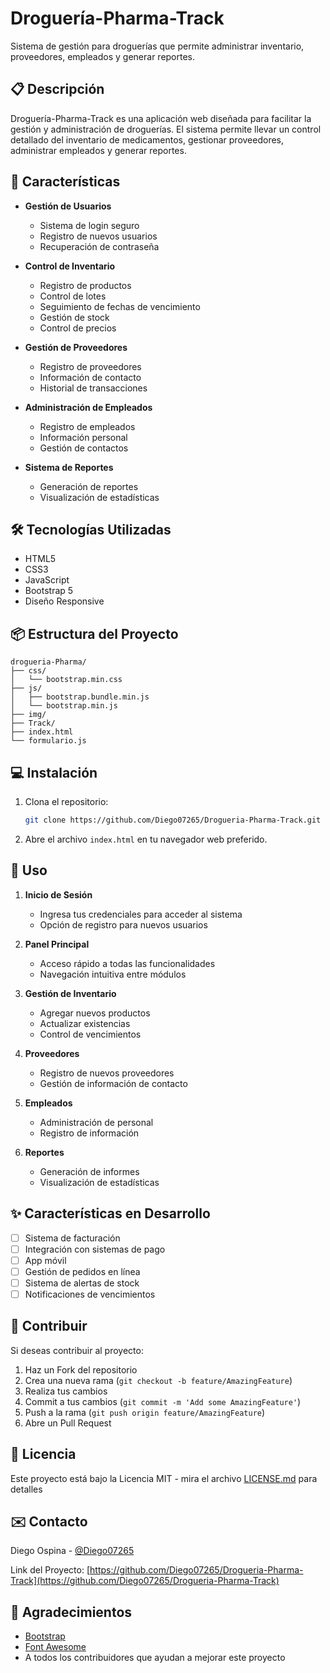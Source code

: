 # Droguería-Pharma-Track

Sistema de gestión para droguerías que permite administrar inventario, proveedores, empleados y generar reportes.

## 📋 Descripción

Droguería-Pharma-Track es una aplicación web diseñada para facilitar la gestión y administración de droguerías. El sistema permite llevar un control detallado del inventario de medicamentos, gestionar proveedores, administrar empleados y generar reportes.

## 🚀 Características

- **Gestión de Usuarios**
  - Sistema de login seguro
  - Registro de nuevos usuarios
  - Recuperación de contraseña

- **Control de Inventario**
  - Registro de productos
  - Control de lotes
  - Seguimiento de fechas de vencimiento
  - Gestión de stock
  - Control de precios

- **Gestión de Proveedores**
  - Registro de proveedores
  - Información de contacto
  - Historial de transacciones

- **Administración de Empleados**
  - Registro de empleados
  - Información personal
  - Gestión de contactos

- **Sistema de Reportes**
  - Generación de reportes
  - Visualización de estadísticas

## 🛠️ Tecnologías Utilizadas

- HTML5
- CSS3
- JavaScript
- Bootstrap 5
- Diseño Responsive

## 📦 Estructura del Proyecto

```
drogueria-Pharma/
├── css/
│   └── bootstrap.min.css
├── js/
│   ├── bootstrap.bundle.min.js
│   └── bootstrap.min.js
├── img/
├── Track/
├── index.html
└── formulario.js
```

## 💻 Instalación

1. Clona el repositorio:
   ```bash
   git clone https://github.com/Diego07265/Drogueria-Pharma-Track.git
   ```

2. Abre el archivo `index.html` en tu navegador web preferido.

## 🔧 Uso

1. **Inicio de Sesión**
   - Ingresa tus credenciales para acceder al sistema
   - Opción de registro para nuevos usuarios

2. **Panel Principal**
   - Acceso rápido a todas las funcionalidades
   - Navegación intuitiva entre módulos

3. **Gestión de Inventario**
   - Agregar nuevos productos
   - Actualizar existencias
   - Control de vencimientos

4. **Proveedores**
   - Registro de nuevos proveedores
   - Gestión de información de contacto

5. **Empleados**
   - Administración de personal
   - Registro de información

6. **Reportes**
   - Generación de informes
   - Visualización de estadísticas

## ✨ Características en Desarrollo

- [ ] Sistema de facturación
- [ ] Integración con sistemas de pago
- [ ] App móvil
- [ ] Gestión de pedidos en línea
- [ ] Sistema de alertas de stock
- [ ] Notificaciones de vencimientos

## 👥 Contribuir

Si deseas contribuir al proyecto:

1. Haz un Fork del repositorio
2. Crea una nueva rama (`git checkout -b feature/AmazingFeature`)
3. Realiza tus cambios
4. Commit a tus cambios (`git commit -m 'Add some AmazingFeature'`)
5. Push a la rama (`git push origin feature/AmazingFeature`)
6. Abre un Pull Request

## 📄 Licencia

Este proyecto está bajo la Licencia MIT - mira el archivo [LICENSE.md](LICENSE.md) para detalles

## ✉️ Contacto

Diego Ospina - [@Diego07265](https://github.com/Diego07265)

Link del Proyecto: [https://github.com/Diego07265/Drogueria-Pharma-Track](https://github.com/Diego07265/Drogueria-Pharma-Track)

## 🙏 Agradecimientos

- [Bootstrap](https://getbootstrap.com/)
- [Font Awesome](https://fontawesome.com/)
- A todos los contribuidores que ayudan a mejorar este proyecto
